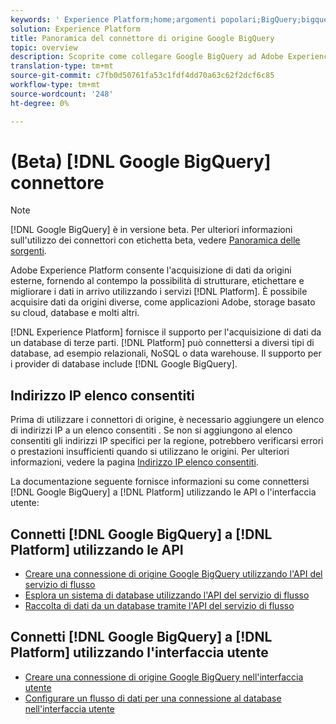 ```yaml
---
keywords: ' Experience Platform;home;argomenti popolari;BigQuery;bigquery;Google BigQuery;google bigquery'
solution: Experience Platform
title: Panoramica del connettore di origine Google BigQuery
topic: overview
description: Scoprite come collegare Google BigQuery ad Adobe Experience Platform utilizzando le API o l'interfaccia utente.
translation-type: tm+mt
source-git-commit: c7fb0d50761fa53c1fdf4dd70a63c62f2dcf6c85
workflow-type: tm+mt
source-wordcount: '248'
ht-degree: 0%

---
```



# (Beta) [!DNL Google BigQuery] connettore

>[!NOTE]
>
>[!DNL Google BigQuery] è in versione beta. Per ulteriori informazioni sull&#39;utilizzo dei connettori con etichetta beta, vedere [Panoramica delle sorgenti](../../home.md#terms-and-conditions).

Adobe Experience Platform consente l&#39;acquisizione di dati da origini esterne, fornendo al contempo la possibilità di strutturare, etichettare e migliorare i dati in arrivo utilizzando i servizi [!DNL Platform]. È possibile acquisire dati da origini diverse, come applicazioni  Adobe, storage basato su cloud, database e molti altri.

[!DNL Experience Platform] fornisce il supporto per l&#39;acquisizione di dati da un database di terze parti. [!DNL Platform] può connettersi a diversi tipi di database, ad esempio relazionali, NoSQL o data warehouse. Il supporto per i provider di database include [!DNL Google BigQuery].

## Indirizzo IP  elenco consentiti

Prima di utilizzare i connettori di origine, è necessario aggiungere un elenco di indirizzi IP a un elenco consentiti . Se non si aggiungono al elenco consentiti  gli indirizzi IP specifici per la regione, potrebbero verificarsi errori o prestazioni insufficienti quando si utilizzano le origini. Per ulteriori informazioni, vedere la pagina [Indirizzo IP  elenco consentiti](../../ip-address-allow-list.md).

La documentazione seguente fornisce informazioni su come connettersi [!DNL Google BigQuery] a [!DNL Platform] utilizzando le API o l&#39;interfaccia utente:

## Connetti [!DNL Google BigQuery] a [!DNL Platform] utilizzando le API

- [Creare una connessione di origine Google BigQuery utilizzando l&#39;API del servizio di flusso](../../tutorials/api/create/databases/bigquery.md)
- [Esplora un sistema di database utilizzando l&#39;API del servizio di flusso](../../tutorials/api/explore/database-nosql.md)
- [Raccolta di dati da un database tramite l&#39;API del servizio di flusso](../../tutorials/api/collect/database-nosql.md)

## Connetti [!DNL Google BigQuery] a [!DNL Platform] utilizzando l&#39;interfaccia utente

- [Creare una connessione di origine Google BigQuery nell&#39;interfaccia utente](../../tutorials/ui/create/databases/bigquery.md)
- [Configurare un flusso di dati per una connessione al database nell&#39;interfaccia utente](../../tutorials/ui/dataflow/databases.md)